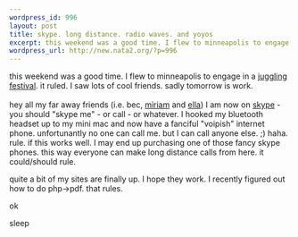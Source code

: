 ```yaml
--- 
wordpress_id: 996
layout: post
title: skype. long distance. radio waves. and yoyos
excerpt: this weekend was a good time. I flew to minneapolis to engage in a juggling festival. it ruled. I saw lots of cool friends. sadly tomorrow is work. hey all my far away friends (i.e. bec, miriam and ella) I am n...
wordpress_url: http://new.nata2.org/?p=996
---
```

<p>this weekend was a good time. I flew to minneapolis to engage in a <a href="http://www.mondofest.org/" target="_self">juggling festival</a>. it ruled. I saw lots of cool friends. sadly tomorrow is work. <br /><br />hey all my far away friends (i.e. bec, <a href="http://www.mimiblume.com/" target="_self">miriam</a> and <a href="http://home.kimo.com.tw/pzantique/" target="_self">ella</a>) I am now on <a href="http://www.skype.com/" target="_blank">skype</a> - you should &quot;skype me&quot; - or call - or whatever. I hooked my bluetooth headset up to my mini mac and now have a fanciful &quot;voipish&quot; internet phone. unfortunantly no one can call me. but I can call anyone else. ;) haha. rule. if this works well. I may end up purchasing one of those fancy skype phones. this way everyone can make long distance calls from here. it could/should rule.</p><p>quite a bit of my sites are finally up. I hope they work. I recently figured out how to do php-&gt;pdf. that rules. </p><p>ok</p><p>sleep </p>
